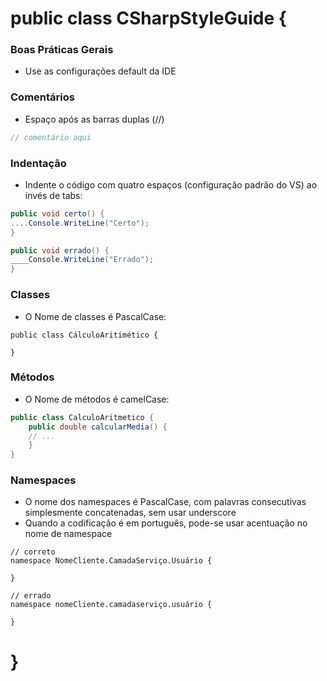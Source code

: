 ﻿# public class CSharpStyleGuide {

### Boas Práticas Gerais
* Use as configurações default da IDE

### Comentários
* Espaço após as barras duplas (//)

```c#
// comentário aqui
```

### Indentação

* Indente o código com quatro espaços (configuração padrão do VS) ao invés de tabs:
```cs
public void certo() {
....Console.WriteLine("Certo");
}

public void errado() {
____Console.WriteLine("Errado");
}

```
### Classes
* O Nome de classes é PascalCase:
```
public class CálculoAritimético {

}
```
### Métodos
* O Nome de métodos é camelCase:
```csharp
public class CalculoAritmetico {
	public double calcularMedia() {
	// ...
	}
}
```

### Namespaces

* O nome dos namespaces é PascalCase, com palavras consecutivas simplesmente concatenadas, sem usar underscore
* Quando a codificação é em português, pode-se usar acentuação no nome de namespace
```
// correto
namespace NomeCliente.CamadaServiço.Usuário {

}

// errado
namespace nomeCliente.camadaserviço.usuário {

}
```

# }
